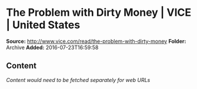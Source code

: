 # The Problem with Dirty Money | VICE | United States

**Source:** http://www.vice.com/read/the-problem-with-dirty-money
**Folder:** Archive
**Added:** 2016-07-23T16:59:58




## Content
*Content would need to be fetched separately for web URLs*
